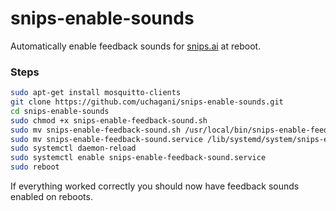 # snips-enable-sounds

Automatically enable feedback sounds for [snips.ai](https://snips.ai/) at reboot.

### Steps
```bash
sudo apt-get install mosquitto-clients
git clone https://github.com/uchagani/snips-enable-sounds.git
cd snips-enable-sounds
sudo chmod +x snips-enable-feedback-sound.sh
sudo mv snips-enable-feedback-sound.sh /usr/local/bin/snips-enable-feedback-sound.sh
sudo mv snips-enable-feedback-sound.service /lib/systemd/system/snips-enable-feedback-sound.service
sudo systemctl daemon-reload
sudo systemctl enable snips-enable-feedback-sound.service
sudo reboot
```

If everything worked correctly you should now have feedback sounds enabled on reboots.
